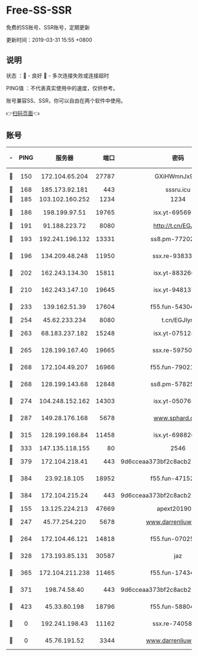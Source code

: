 # Free-SS-SSR

免费的SS账号、SSR账号，定期更新

更新时间：2019-03-31 15:55 +0800

## 说明

状态     ：🙂 - 良好 🙁 - 多次连接失败或连接超时

PING值   ：不代表真实使用中的速度，仅供参考。

账号兼容SS、SSR，你可以自由在两个软件中使用。

👉[扫码页面](https://liesauer.github.io/Free-SS-SSR/)👈

## 账号

|-|PING|服务器|端口|密码|加密方式|区域|
|:----:|:----:|:-----:|-----:|:----:|:----:|:----:|
|🙂|150|172.104.65.204|27787|GXiHWmnJx94S|aes-256-cfb|JP|
|🙂|168|185.173.92.181|443|sssru.icu|rc4-md5|RU|
|🙂|185|103.102.160.252|1234|1234|rc4-md5|JP|
|🙂|186|198.199.97.51|19765|isx.yt-69569587|aes-256-cfb|US|
|🙂|191|91.188.223.72|8080|http://t.cn/EGJIyrl|rc4-md5|RU|
|🙂|193|192.241.196.132|13331|ss8.pm-77202477|aes-256-cfb|US|
|🙂|196|134.209.48.248|11950|ssx.re-93833842|aes-256-cfb|US|
|🙂|202|162.243.134.30|15811|isx.yt-88326098|aes-256-cfb|US|
|🙂|210|162.243.147.10|19645|isx.yt-94813744|aes-256-cfb|US|
|🙂|233|139.162.51.39|17604|f55.fun-54304420|aes-256-cfb|SG|
|🙂|254|45.62.233.234|8080|t.cn/EGJIyrl|rc4-md5|CA|
|🙂|263|68.183.237.182|15248|isx.yt-07512892|aes-256-cfb|SG|
|🙂|265|128.199.167.40|19665|ssx.re-59750584|aes-256-cfb|SG|
|🙂|268|172.104.49.207|16966|f55.fun-79021247|aes-256-cfb|SG|
|🙂|268|128.199.143.68|12848|ss8.pm-57825302|aes-256-cfb|SG|
|🙂|274|104.248.152.162|14303|isx.yt-05076511|aes-256-cfb|SG|
|🙂|287|149.28.176.168|5678|www.sphard.com|aes-256-cfb|AU|
|🙂|315|128.199.168.84|11458|isx.yt-69882688|aes-256-cfb|SG|
|🙂|333|147.135.118.155|80|2546|chacha20|US|
|🙂|379|172.104.218.41|443|9d6cceaa373bf2c8acb22e60b6a58be6|aes-256-cfb|US|
|🙂|384|23.92.18.105|18952|f55.fun-47152310|aes-256-cfb|US|
|🙂|384|172.104.215.24|443|9d6cceaa373bf2c8acb22e60b6a58be6|aes-256-cfb|US|
|🙂|155|13.125.224.213|47669|apext2019001|chacha20|KR|
|🙂|247|45.77.254.220|5678|www.darrenliuwei.com|aes-256-cfb|SG|
|🙂|264|172.104.46.121|14818|f55.fun-07025782|aes-256-cfb|SG|
|🙂|328|173.193.85.131|30587|jaz|aes-256-cfb|US|
|🙂|365|172.104.211.238|11465|f55.fun-17434247|aes-256-cfb|US|
|🙂|371|198.74.58.40|443|9d6cceaa373bf2c8acb22e60b6a58be6|aes-256-cfb|US|
|🙂|423|45.33.80.198|18796|f55.fun-58804733|aes-256-cfb|US|
|🙁|0|192.241.198.43|11162|ssx.re-74058844|aes-256-cfb|US|
|🙁|0|45.76.191.52|3344|www.darrenliuwei.com|aes-256-cfb|JP|

